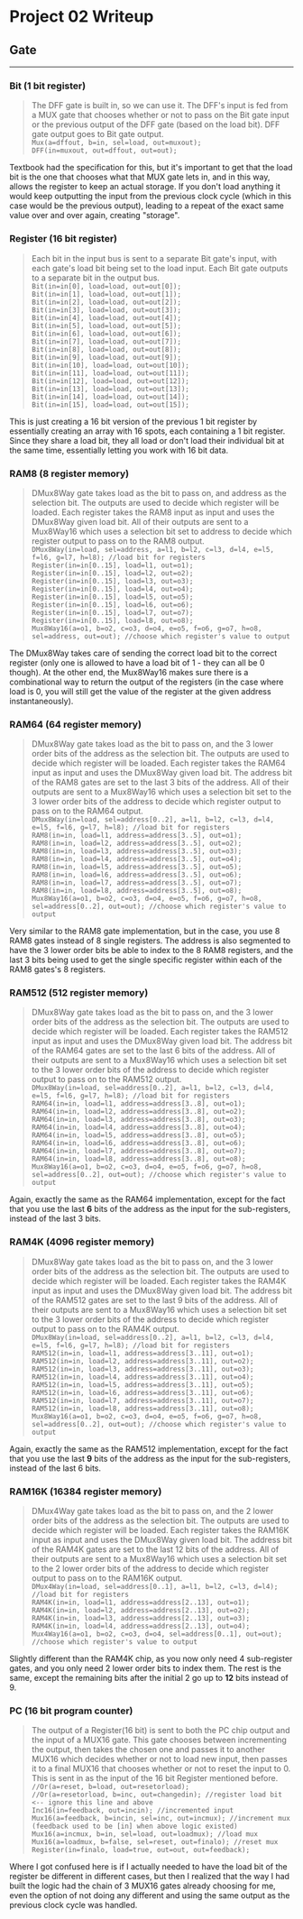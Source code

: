 # Project 02 Writeup

## Gate
---
### Bit (1 bit register)
>The DFF gate is built in, so we can use it. The DFF's input is fed from a MUX gate that chooses whether or not to pass on the Bit gate input or the previous output of the DFF gate (based on the load bit). DFF gate output goes to Bit gate output.\
`Mux(a=dffout, b=in, sel=load, out=muxout);`\
`DFF(in=muxout, out=dffout, out=out);`

Textbook had the specification for this, but it's important to get that the load bit is the one that chooses what that MUX gate lets in, and in this way, allows the register to keep an actual storage. If you don't load anything it would keep outputting the input from the previous clock cycle (which in this case would be the previous output), leading to a repeat of the exact same value over and over again, creating "storage".

### Register (16 bit register)
>Each bit in the input bus is sent to a separate Bit gate's input, with each gate's load bit being set to the load input. Each Bit gate outputs to a separate bit in the output bus.\
`Bit(in=in[0], load=load, out=out[0]);`\
`Bit(in=in[1], load=load, out=out[1]);`\
`Bit(in=in[2], load=load, out=out[2]);`\
`Bit(in=in[3], load=load, out=out[3]);`\
`Bit(in=in[4], load=load, out=out[4]);`\
`Bit(in=in[5], load=load, out=out[5]);`\
`Bit(in=in[6], load=load, out=out[6]);`\
`Bit(in=in[7], load=load, out=out[7]);`\
`Bit(in=in[8], load=load, out=out[8]);`\
`Bit(in=in[9], load=load, out=out[9]);`\
`Bit(in=in[10], load=load, out=out[10]);`\
`Bit(in=in[11], load=load, out=out[11]);`\
`Bit(in=in[12], load=load, out=out[12]);`\
`Bit(in=in[13], load=load, out=out[13]);`\
`Bit(in=in[14], load=load, out=out[14]);`\
`Bit(in=in[15], load=load, out=out[15]);`

This is just creating a 16 bit version of the previous 1 bit register by essentially creating an array with 16 spots, each containing a 1 bit register. Since they share a load bit, they all load or don't load their individual bit at the same time, essentially letting you work with 16 bit data.

### RAM8 (8 register memory)
>DMux8Way gate takes load as the bit to pass on, and address as the selection bit. The outputs are used to decide which register will be loaded. Each register takes the RAM8 input as input and uses the DMux8Way given load bit. All of their outputs are sent to a Mux8Way16 which uses a selection bit set to address to decide which register output to pass on to the RAM8 output.\
`DMux8Way(in=load, sel=address, a=l1, b=l2, c=l3, d=l4, e=l5, f=l6, g=l7, h=l8); //load bit for registers`\
`Register(in=in[0..15], load=l1, out=o1);`\
`Register(in=in[0..15], load=l2, out=o2);`\
`Register(in=in[0..15], load=l3, out=o3);`\
`Register(in=in[0..15], load=l4, out=o4);`\
`Register(in=in[0..15], load=l5, out=o5);`\
`Register(in=in[0..15], load=l6, out=o6);`\
`Register(in=in[0..15], load=l7, out=o7);`\
`Register(in=in[0..15], load=l8, out=o8);`\
`Mux8Way16(a=o1, b=o2, c=o3, d=o4, e=o5, f=o6, g=o7, h=o8, sel=address, out=out); //choose which register's value to output`

The DMux8Way takes care of sending the correct load bit to the correct register (only one is allowed to have a load bit of 1 - they can all be 0 though). At the other end, the Mux8Way16 makes sure there is a combinational way to return the output of the registers (in the case where load is 0, you will still get the value of the register at the given address instantaneously).

### RAM64 (64 register memory)
>DMux8Way gate takes load as the bit to pass on, and the 3 lower order bits of the address as the selection bit. The outputs are used to decide which register will be loaded. Each register takes the RAM64 input as input and uses the DMux8Way given load bit. The address bit of the RAM8 gates are set to the last 3 bits of the address. All of their outputs are sent to a Mux8Way16 which uses a selection bit set to the 3 lower order bits of the address to decide which register output to pass on to the RAM64 output.\
`DMux8Way(in=load, sel=address[0..2], a=l1, b=l2, c=l3, d=l4, e=l5, f=l6, g=l7, h=l8); //load bit for registers`\
`RAM8(in=in, load=l1, address=address[3..5], out=o1);`\
`RAM8(in=in, load=l2, address=address[3..5], out=o2);`\
`RAM8(in=in, load=l3, address=address[3..5], out=o3);`\
`RAM8(in=in, load=l4, address=address[3..5], out=o4);`\
`RAM8(in=in, load=l5, address=address[3..5], out=o5);`\
`RAM8(in=in, load=l6, address=address[3..5], out=o6);`\
`RAM8(in=in, load=l7, address=address[3..5], out=o7);`\
`RAM8(in=in, load=l8, address=address[3..5], out=o8);`\
`Mux8Way16(a=o1, b=o2, c=o3, d=o4, e=o5, f=o6, g=o7, h=o8, sel=address[0..2], out=out); //choose which register's value to output`

Very similar to the RAM8 gate implementation, but in the case, you use 8 RAM8 gates instead of 8 single registers. The address is also segmented to have the 3 lower order bits be able to index to the 8 RAM8 registers, and the last 3 bits being used to get the single specific register within each of the RAM8 gates's 8 registers.

### RAM512 (512 register memory)
>DMux8Way gate takes load as the bit to pass on, and the 3 lower order bits of the address as the selection bit. The outputs are used to decide which register will be loaded. Each register takes the RAM512 input as input and uses the DMux8Way given load bit. The address bit of the RAM64 gates are set to the last 6 bits of the address. All of their outputs are sent to a Mux8Way16 which uses a selection bit set to the 3 lower order bits of the address to decide which register output to pass on to the RAM512 output.\
`DMux8Way(in=load, sel=address[0..2], a=l1, b=l2, c=l3, d=l4, e=l5, f=l6, g=l7, h=l8); //load bit for registers`\
`RAM64(in=in, load=l1, address=address[3..8], out=o1);`\
`RAM64(in=in, load=l2, address=address[3..8], out=o2);`\
`RAM64(in=in, load=l3, address=address[3..8], out=o3);`\
`RAM64(in=in, load=l4, address=address[3..8], out=o4);`\
`RAM64(in=in, load=l5, address=address[3..8], out=o5);`\
`RAM64(in=in, load=l6, address=address[3..8], out=o6);`\
`RAM64(in=in, load=l7, address=address[3..8], out=o7);`\
`RAM64(in=in, load=l8, address=address[3..8], out=o8);`\
`Mux8Way16(a=o1, b=o2, c=o3, d=o4, e=o5, f=o6, g=o7, h=o8, sel=address[0..2], out=out); //choose which register's value to output`

Again, exactly the same as the RAM64 implementation, except for the fact that you use the last **6** bits of the address as the input for the sub-registers, instead of the last 3 bits.

### RAM4K (4096 register memory)
>DMux8Way gate takes load as the bit to pass on, and the 3 lower order bits of the address as the selection bit. The outputs are used to decide which register will be loaded. Each register takes the RAM4K input as input and uses the DMux8Way given load bit. The address bit of the RAM512 gates are set to the last 9 bits of the address. All of their outputs are sent to a Mux8Way16 which uses a selection bit set to the 3 lower order bits of the address to decide which register output to pass on to the RAM4K output.\
`DMux8Way(in=load, sel=address[0..2], a=l1, b=l2, c=l3, d=l4, e=l5, f=l6, g=l7, h=l8); //load bit for registers`\
`RAM512(in=in, load=l1, address=address[3..11], out=o1);`\
`RAM512(in=in, load=l2, address=address[3..11], out=o2);`\
`RAM512(in=in, load=l3, address=address[3..11], out=o3);`\
`RAM512(in=in, load=l4, address=address[3..11], out=o4);`\
`RAM512(in=in, load=l5, address=address[3..11], out=o5);`\
`RAM512(in=in, load=l6, address=address[3..11], out=o6);`\
`RAM512(in=in, load=l7, address=address[3..11], out=o7);`\
`RAM512(in=in, load=l8, address=address[3..11], out=o8);`\
`Mux8Way16(a=o1, b=o2, c=o3, d=o4, e=o5, f=o6, g=o7, h=o8, sel=address[0..2], out=out); //choose which register's value to output`

Again, exactly the same as the RAM512 implementation, except for the fact that you use the last **9** bits of the address as the input for the sub-registers, instead of the last 6 bits.

### RAM16K (16384 register memory)
>DMux4Way gate takes load as the bit to pass on, and the 2 lower order bits of the address as the selection bit. The outputs are used to decide which register will be loaded. Each register takes the RAM16K input as input and uses the DMux8Way given load bit. The address bit of the RAM4K gates are set to the last 12 bits of the address. All of their outputs are sent to a Mux8Way16 which uses a selection bit set to the 2 lower order bits of the address to decide which register output to pass on to the RAM16K output.\
`DMux4Way(in=load, sel=address[0..1], a=l1, b=l2, c=l3, d=l4); //load bit for registers`\
`RAM4K(in=in, load=l1, address=address[2..13], out=o1);`\
`RAM4K(in=in, load=l2, address=address[2..13], out=o2);`\
`RAM4K(in=in, load=l3, address=address[2..13], out=o3);`\
`RAM4K(in=in, load=l4, address=address[2..13], out=o4);`\
`Mux4Way16(a=o1, b=o2, c=o3, d=o4, sel=address[0..1], out=out); //choose which register's value to output`

Slightly different than the RAM4K chip, as you now only need 4 sub-register gates, and you only need 2 lower order bits to index them. The rest is the same, except the remaining bits after the initial 2 go up to **12** bits instead of 9.

### PC (16 bit program counter)
>The output of a Register(16 bit) is sent to both the PC chip output and the input of a MUX16 gate. This gate chooses between incrementing the output, then takes the chosen one and passes it to another MUX16 which decides whether or not to load new input, then passes it to a final MUX16 that chooses whether or not to reset the input to 0. This is sent in as the input of the 16 bit Register mentioned before.\
`//Or(a=reset, b=load, out=resetorload);`\
`//Or(a=resetorload, b=inc, out=changedin); //register load bit <-- ignore this line and above`\
`Inc16(in=feedback, out=incin); //incremented input`\
`Mux16(a=feedback, b=incin, sel=inc, out=incmux); //increment mux (feedback used to be [in] when above logic existed)`\
`Mux16(a=incmux, b=in, sel=load, out=loadmux); //load mux`\
`Mux16(a=loadmux, b=false, sel=reset, out=finalo); //reset mux`\
`Register(in=finalo, load=true, out=out, out=feedback);`

Where I got confused here is if I actually needed to have the load bit of the register be different in different cases, but then I realized that the way I had built the logic had the chain of 3 MUX16 gates already choosing for me, even the option of not doing any different and using the same output as the previous clock cycle was handled.